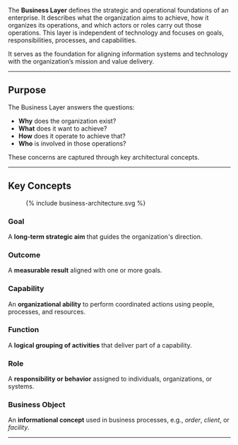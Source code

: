 The **Business Layer** defines the strategic and operational foundations of an enterprise. It describes what the organization aims to achieve, how it organizes its operations, and which actors or roles carry out those operations. This layer is independent of technology and focuses on goals, responsibilities, processes, and capabilities.

It serves as the foundation for aligning information systems and technology with the organization’s mission and value delivery.

---

## Purpose

The Business Layer answers the questions:

- **Why** does the organization exist?
- **What** does it want to achieve?
- **How** does it operate to achieve that?
- **Who** is involved in those operations?

These concerns are captured through key architectural concepts.

---

## Key Concepts


<figure>
  {% include business-architecture.svg %}
</figure>


### Goal  
A **long-term strategic aim** that guides the organization's direction.

### Outcome  
A **measurable result** aligned with one or more goals.

### Capability  
An **organizational ability** to perform coordinated actions using people, processes, and resources.

### Function  
A **logical grouping of activities** that deliver part of a capability.

### Role  
A **responsibility or behavior** assigned to individuals, organizations, or systems.

### Business Object  
An **informational concept** used in business processes, e.g., _order_, _client_, or _facility_.

---

